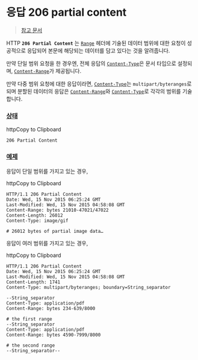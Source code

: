 # 응답 206 partial content

> [참고 문서](https://developer.mozilla.org/ko/docs/Web/HTTP/Status/206)

HTTP **`206 Partial Content`** 는 [`Range`](https://developer.mozilla.org/ko/docs/Web/HTTP/Headers/Range) 헤더에 기술된 데이터 범위에 대한 요청이 성공적으로 응답되어 본문에 해당되는 데이터를 담고 있다는 것을 알려줍니다.

만약 단일 범위 요청을 한 경우엔, 전체 응답의 [`Content-Type`](https://developer.mozilla.org/ko/docs/Web/HTTP/Headers/Content-Type)은 문서 타입으로 설정되며, [`Content-Range`](https://developer.mozilla.org/ko/docs/Web/HTTP/Headers/Content-Range)가 제공됩니다.

만약 다중 범위 요청에 대한 응답이라면, [`Content-Type`](https://developer.mozilla.org/ko/docs/Web/HTTP/Headers/Content-Type)는 `multipart/byteranges`로 되며 분할된 데이터의 응답은 [`Content-Range`](https://developer.mozilla.org/ko/docs/Web/HTTP/Headers/Content-Range)와 [`Content-Type`](https://developer.mozilla.org/ko/docs/Web/HTTP/Headers/Content-Type)로 각각의 범위를 기술합니다.

### [상태](https://developer.mozilla.org/ko/docs/Web/HTTP/Status/206#%EC%83%81%ED%83%9C) <a href="#undefined" id="undefined"></a>

httpCopy to Clipboard

```
206 Partial Content
```

### [예제](https://developer.mozilla.org/ko/docs/Web/HTTP/Status/206#%EC%98%88%EC%A0%9C) <a href="#undefined" id="undefined"></a>

응답이 단일 범위를 가지고 있는 경우,

httpCopy to Clipboard

```
HTTP/1.1 206 Partial Content
Date: Wed, 15 Nov 2015 06:25:24 GMT
Last-Modified: Wed, 15 Nov 2015 04:58:08 GMT
Content-Range: bytes 21010-47021/47022
Content-Length: 26012
Content-Type: image/gif

# 26012 bytes of partial image data…
```

응답이 여러 범위를 가지고 있는 경우,

httpCopy to Clipboard

```
HTTP/1.1 206 Partial Content
Date: Wed, 15 Nov 2015 06:25:24 GMT
Last-Modified: Wed, 15 Nov 2015 04:58:08 GMT
Content-Length: 1741
Content-Type: multipart/byteranges; boundary=String_separator

--String_separator
Content-Type: application/pdf
Content-Range: bytes 234-639/8000

# the first range
--String_separator
Content-Type: application/pdf
Content-Range: bytes 4590-7999/8000

# the second range
--String_separator--
```
